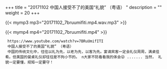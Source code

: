 +++
title = "20171102  中国人接受不了的美国“礼貌” （粤语） "
description = ""
weight = 20
+++

{{< mymp3 mp3="20171102_7bruumifiti.mp4.wav.mp3" >}}

{{< mymp4 mp4="20171102_7bruumifiti.mp4" >}}

     https://www.youtube.com/watch?v=7BRuUmifITI 
     中国人接受不了的美国“礼貌” （粤语） 
     中国的传统文化中，往往以礼为先，以老为先，以客为先。宴请宾客一定会礼仪周周，满桌佳肴。但美国的餐桌礼仪却往往是不拘小节的。 n大家不防看看我的体会😜 ....... 当然， 礼貌一定要懂，规矩一定要守！ 
